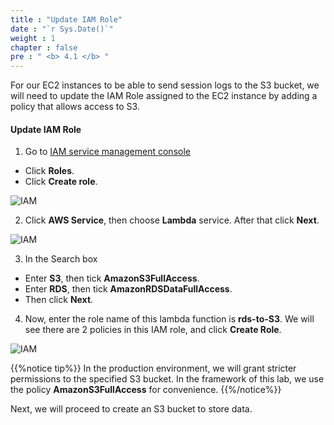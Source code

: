 ```yaml
---
title : "Update IAM Role"
date : "`r Sys.Date()`"
weight : 1
chapter : false
pre : " <b> 4.1 </b> "
---
```


For our EC2 instances to be able to send session logs to the S3 bucket, we will need to update the IAM Role assigned to the EC2 instance by adding a policy that allows access to S3.

#### Update IAM Role

1. Go to [IAM service management console](https://console.aws.amazon.com/iamv2/home?#/home)
  + Click **Roles**.
  + Click **Create role**.

![IAM](/images/4.datastorage/01-create_Lambda_role.png)

2. Click **AWS Service**, then choose **Lambda** service. After that click **Next**.
 
![IAM](/images/4.datastorage/02-select_Lambda.png)

3. In the Search box
  + Enter **S3**, then tick **AmazonS3FullAccess**.
  + Enter **RDS**, then tick **AmazonRDSDataFullAccess**.
  + Then click **Next**.

4. Now, enter the role name of this lambda function is **rds-to-S3**. We will see there are 2 policies in this IAM role, and click **Create Role**.

![IAM](/images/4.datastorage/03-create.png)
 
{{%notice tip%}}
In the production environment, we will grant stricter permissions to the specified S3 bucket. In the framework of this lab, we use the policy **AmazonS3FullAccess** for convenience.
{{%/notice%}}

Next, we will proceed to create an S3 bucket to store data.